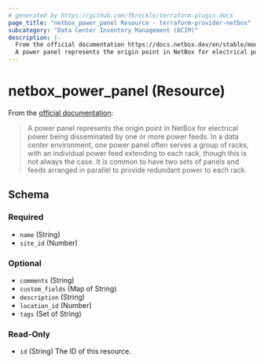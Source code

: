```yaml
---
# generated by https://github.com/fbreckle/terraform-plugin-docs
page_title: "netbox_power_panel Resource - terraform-provider-netbox"
subcategory: "Data Center Inventory Management (DCIM)"
description: |-
  From the official documentation https://docs.netbox.dev/en/stable/models/dcim/powerpanel/:
  A power panel represents the origin point in NetBox for electrical power being disseminated by one or more power feeds. In a data center environment, one power panel often serves a group of racks, with an individual power feed extending to each rack, though this is not always the case. It is common to have two sets of panels and feeds arranged in parallel to provide redundant power to each rack.
---
```


# netbox_power_panel (Resource)

From the [official documentation](https://docs.netbox.dev/en/stable/models/dcim/powerpanel/):

> A power panel represents the origin point in NetBox for electrical power being disseminated by one or more power feeds. In a data center environment, one power panel often serves a group of racks, with an individual power feed extending to each rack, though this is not always the case. It is common to have two sets of panels and feeds arranged in parallel to provide redundant power to each rack.



<!-- schema generated by tfplugindocs -->
## Schema

### Required

- `name` (String)
- `site_id` (Number)

### Optional

- `comments` (String)
- `custom_fields` (Map of String)
- `description` (String)
- `location_id` (Number)
- `tags` (Set of String)

### Read-Only

- `id` (String) The ID of this resource.


